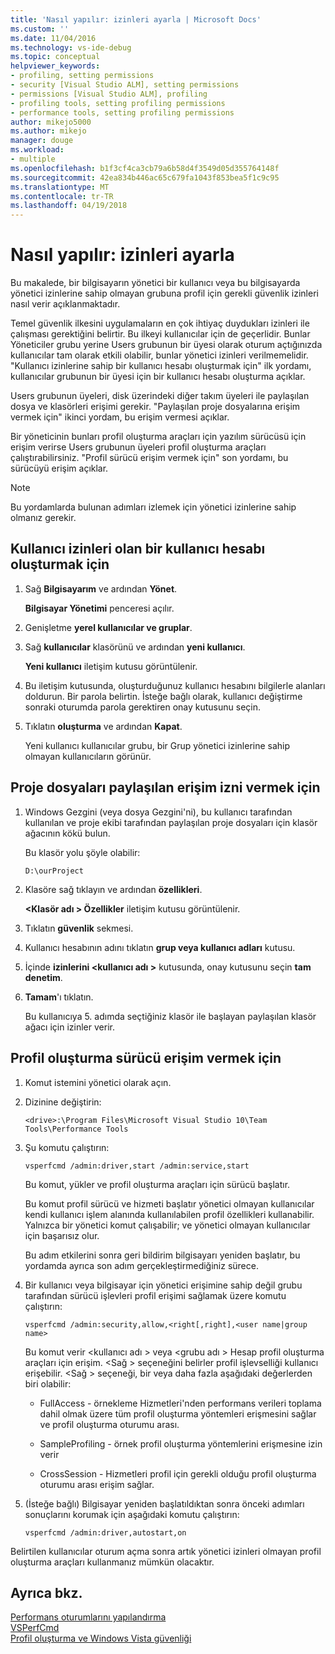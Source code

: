 ```yaml
---
title: 'Nasıl yapılır: izinleri ayarla | Microsoft Docs'
ms.custom: ''
ms.date: 11/04/2016
ms.technology: vs-ide-debug
ms.topic: conceptual
helpviewer_keywords:
- profiling, setting permissions
- security [Visual Studio ALM], setting permissions
- permissions [Visual Studio ALM], profiling
- profiling tools, setting profiling permissions
- performance tools, setting profiling permissions
author: mikejo5000
ms.author: mikejo
manager: douge
ms.workload:
- multiple
ms.openlocfilehash: b1f3cf4ca3cb79a6b58d4f3549d05d355764148f
ms.sourcegitcommit: 42ea834b446ac65c679fa1043f853bea5f1c9c95
ms.translationtype: MT
ms.contentlocale: tr-TR
ms.lasthandoff: 04/19/2018
---
```

# <a name="how-to-set-permissions"></a>Nasıl yapılır: izinleri ayarla

Bu makalede, bir bilgisayarın yönetici bir kullanıcı veya bu bilgisayarda yönetici izinlerine sahip olmayan grubuna profil için gerekli güvenlik izinleri nasıl verir açıklanmaktadır.

Temel güvenlik ilkesini uygulamaların en çok ihtiyaç duydukları izinleri ile çalışması gerektiğini belirtir. Bu ilkeyi kullanıcılar için de geçerlidir. Bunlar Yöneticiler grubu yerine Users grubunun bir üyesi olarak oturum açtığınızda kullanıcılar tam olarak etkili olabilir, bunlar yönetici izinleri verilmemelidir. "Kullanıcı izinlerine sahip bir kullanıcı hesabı oluşturmak için" ilk yordamı, kullanıcılar grubunun bir üyesi için bir kullanıcı hesabı oluşturma açıklar.

Users grubunun üyeleri, disk üzerindeki diğer takım üyeleri ile paylaşılan dosya ve klasörleri erişimi gerekir. "Paylaşılan proje dosyalarına erişim vermek için" ikinci yordam, bu erişim vermesi açıklar.

Bir yöneticinin bunları profil oluşturma araçları için yazılım sürücüsü için erişim verirse Users grubunun üyeleri profil oluşturma araçları çalıştırabilirsiniz. "Profil sürücü erişim vermek için" son yordamı, bu sürücüyü erişim açıklar.

> [!NOTE]
> Bu yordamlarda bulunan adımları izlemek için yönetici izinlerine sahip olmanız gerekir.

## <a name="to-create-a-user-account-that-has-user-permissions"></a>Kullanıcı izinleri olan bir kullanıcı hesabı oluşturmak için

1. Sağ **Bilgisayarım** ve ardından **Yönet**.

     **Bilgisayar Yönetimi** penceresi açılır.

2. Genişletme **yerel kullanıcılar ve gruplar**.

3. Sağ **kullanıcılar** klasörünü ve ardından **yeni kullanıcı**.

     **Yeni kullanıcı** iletişim kutusu görüntülenir.

4. Bu iletişim kutusunda, oluşturduğunuz kullanıcı hesabını bilgilerle alanları doldurun. Bir parola belirtin. İsteğe bağlı olarak, kullanıcı değiştirme sonraki oturumda parola gerektiren onay kutusunu seçin.

5. Tıklatın **oluşturma** ve ardından **Kapat**.

     Yeni kullanıcı kullanıcılar grubu, bir Grup yönetici izinlerine sahip olmayan kullanıcıların görünür.

## <a name="to-grant-access-to-shared-project-files"></a>Proje dosyaları paylaşılan erişim izni vermek için

1. Windows Gezgini (veya dosya Gezgini'ni), bu kullanıcı tarafından kullanılan ve proje ekibi tarafından paylaşılan proje dosyaları için klasör ağacının kökü bulun.

     Bu klasör yolu şöyle olabilir:

    ```
    D:\ourProject
    ```

2. Klasöre sağ tıklayın ve ardından **özellikleri**.

     **\<Klasör adı > Özellikler** iletişim kutusu görüntülenir.

3. Tıklatın **güvenlik** sekmesi.

4. Kullanıcı hesabının adını tıklatın **grup veya kullanıcı adları** kutusu.

5. İçinde **izinlerini \<kullanıcı adı >** kutusunda, onay kutusunu seçin **tam denetim**.

6. **Tamam**'ı tıklatın.

     Bu kullanıcıya 5. adımda seçtiğiniz klasör ile başlayan paylaşılan klasör ağacı için izinler verir.

## <a name="to-grant-access-to-the-profiling-driver"></a>Profil oluşturma sürücü erişim vermek için

1. Komut istemini yönetici olarak açın.

2. Dizinine değiştirin:

    ```
    <drive>:\Program Files\Microsoft Visual Studio 10\Team Tools\Performance Tools
    ```

3. Şu komutu çalıştırın:

    ```
    vsperfcmd /admin:driver,start /admin:service,start
    ```

     Bu komut, yükler ve profil oluşturma araçları için sürücü başlatır.

     Bu komut profil sürücü ve hizmeti başlatır yönetici olmayan kullanıcılar kendi kullanıcı işlem alanında kullanılabilen profil özellikleri kullanabilir. Yalnızca bir yönetici komut çalışabilir; ve yönetici olmayan kullanıcılar için başarısız olur.

     Bu adım etkilerini sonra geri bildirim bilgisayarı yeniden başlatır, bu yordamda ayrıca son adım gerçekleştirmediğiniz sürece.

4. Bir kullanıcı veya bilgisayar için yönetici erişimine sahip değil grubu tarafından sürücü işlevleri profil erişimi sağlamak üzere komutu çalıştırın:

    ```
    vsperfcmd /admin:security,allow,<right[,right],<user name|group name>
    ```

     Bu komut verir \<kullanıcı adı > veya \<grubu adı > Hesap profil oluşturma araçları için erişim. \<Sağ > seçeneğini belirler profil işlevselliği kullanıcı erişebilir. \<Sağ > seçeneği, bir veya daha fazla aşağıdaki değerlerden biri olabilir:

    - FullAccess - örnekleme Hizmetleri'nden performans verileri toplama dahil olmak üzere tüm profil oluşturma yöntemleri erişmesini sağlar ve profil oluşturma oturumu arası.

    - SampleProfiling - örnek profil oluşturma yöntemlerini erişmesine izin verir

    - CrossSession - Hizmetleri profil için gerekli olduğu profil oluşturma oturumu arası erişim sağlar.

5. (İsteğe bağlı) Bilgisayar yeniden başlatıldıktan sonra önceki adımları sonuçlarını korumak için aşağıdaki komutu çalıştırın:

    ```
    vsperfcmd /admin:driver,autostart,on
    ```

 Belirtilen kullanıcılar oturum açma sonra artık yönetici izinleri olmayan profil oluşturma araçları kullanmanız mümkün olacaktır.

## <a name="see-also"></a>Ayrıca bkz.

[Performans oturumlarını yapılandırma](../profiling/configuring-performance-sessions.md)  
[VSPerfCmd](../profiling/vsperfcmd.md)  
[Profil oluşturma ve Windows Vista güvenliği](../profiling/profiling-and-windows-vista-security.md)
